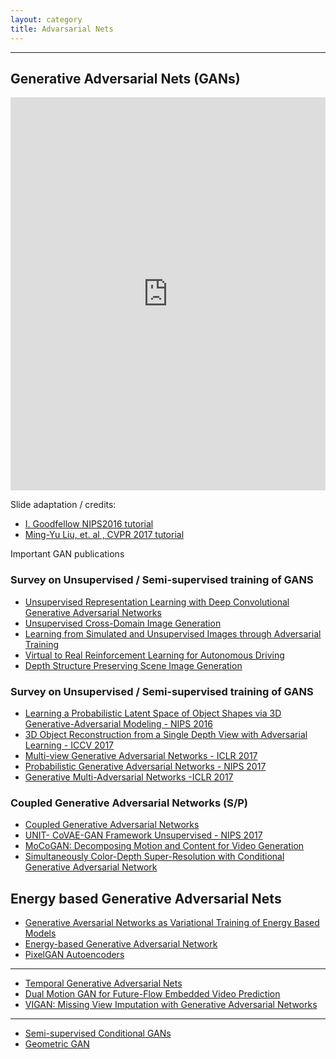 ```yaml
---
layout: category
title: Advarsarial Nets
---
```



--------------------------
 Generative Adversarial Nets (GANs)
----------------------------------------------------------------------------------------------------------------------


<!-- <br>
<iframe width="860" height="480" src="https://drive.google.com/file/d/0Bzp2ibgZw-AydklzNE1iYUt5RDg/view?usp=sharing" frameborder="0" allowfullscreen></iframe>
<br>
<br> -->

<style>
.responsive-wrap iframe{ max-width: 100%;}
</style>
<div class="responsive-wrap">
<!-- this is the embed code provided by Google -->
<iframe src="https://docs.google.com/presentation/d/e/2PACX-1vQTBMRsp4fk9pgwTJbWBw0AZlpvpCQ75hsUBBBZ-NKT6HhAVFjczRZs7PAJg4J8f1n0It7xrMlzIsss/embed?start=false&loop=false&delayms=3000" frameborder="0" width="1440" height="629" allowfullscreen="true" mozallowfullscreen="true" webkitallowfullscreen="true"></iframe>
<!-- Google embed ends -->
</div>

Slide adaptation / credits: 
- [I. Goodfellow NIPS2016 tutorial](https://arxiv.org/pdf/1701.00160.pdf)
- [Ming-Yu Liu, et. al , CVPR 2017 tutorial](https://github.com/mingyuliutw/cvpr2017_gan_tutorial/blob/master/gan_tutorial.pdf)


Important GAN publications

### Survey on Unsupervised / Semi-supervised training of GANS

- [Unsupervised Representation Learning with Deep Convolutional Generative Adversarial Networks](https://arxiv.org/abs/1511.06434)
- [Unsupervised Cross-Domain Image Generation](https://arxiv.org/abs/1611.02200)
- [Learning from Simulated and Unsupervised Images through Adversarial Training](https://arxiv.org/abs/1612.07828)
- [Virtual to Real Reinforcement Learning for Autonomous Driving](https://arxiv.org/pdf/1704.03952.pdf)
- [Depth Structure Preserving Scene Image Generation](https://arxiv.org/abs/1706.00212)

### Survey on Unsupervised / Semi-supervised training of GANS

- [Learning a Probabilistic Latent Space of Object Shapes via 3D Generative-Adversarial Modeling - NIPS 2016](https://arxiv.org/abs/1610.07584)
- [3D Object Reconstruction from a Single Depth View with Adversarial Learning - ICCV 2017](https://arxiv.org/abs/1708.07969)
- [Multi-view Generative Adversarial Networks - ICLR 2017](https://arxiv.org/abs/1611.02019v1)
- [Probabilistic Generative Adversarial Networks - NIPS 2017](https://arxiv.org/abs/1708.01886)
- [Generative Multi-Adversarial Networks -ICLR 2017](https://arxiv.org/abs/1611.01673)


### Coupled Generative Adversarial Networks (S/P)
- [Coupled Generative Adversarial Networks](https://arxiv.org/abs/1606.07536)
- [UNIT- CoVAE-GAN Framework Unsupervised - NIPS 2017](https://arxiv.org/abs/1703.00848)
- [MoCoGAN: Decomposing Motion and Content for Video Generation](https://arxiv.org/abs/1707.04993)
- [Simultaneously Color-Depth Super-Resolution with Conditional Generative Adversarial Network](https://arxiv.org/abs/1708.09105)





Energy based Generative Adversarial Nets
----------------------------------------------------------------------------------------------------------------------
- [Generative Aversarial Networks as Variational Training of Energy Based Models](https://arxiv.org/abs/1611.01799)
- [Energy-based Generative Adversarial Network](https://arxiv.org/abs/1609.03126v4)
- [PixelGAN Autoencoders](https://arxiv.org/abs/1706.00531)

----------------------------------------------------------------------------------------------------------------------



- [Temporal Generative Adversarial Nets](https://arxiv.org/abs/1611.06624v1)
- [Dual Motion GAN for Future-Flow Embedded Video Prediction](https://arxiv.org/abs/1708.00284)
- [VIGAN: Missing View Imputation with Generative Adversarial Networks](https://arxiv.org/abs/1708.06724)

----------------------------------------------------------------------------------------------------------------------
- [Semi-supervised Conditional GANs](https://arxiv.org/abs/1708.05789)
- [Geometric GAN](https://arxiv.org/abs/1705.02894)
